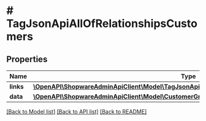 # # TagJsonApiAllOfRelationshipsCustomers

## Properties

Name | Type | Description | Notes
------------ | ------------- | ------------- | -------------
**links** | [**\OpenAPI\ShopwareAdminApiClient\Model\TagJsonApiAllOfRelationshipsCustomersLinks**](TagJsonApiAllOfRelationshipsCustomersLinks.md) |  | [optional]
**data** | [**\OpenAPI\ShopwareAdminApiClient\Model\CustomerGroupJsonApiAllOfRelationshipsCustomersData[]**](CustomerGroupJsonApiAllOfRelationshipsCustomersData.md) |  | [optional]

[[Back to Model list]](../../README.md#models) [[Back to API list]](../../README.md#endpoints) [[Back to README]](../../README.md)
